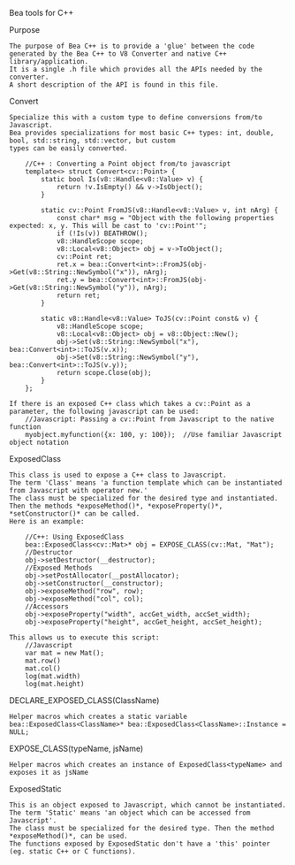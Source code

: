 Bea tools for C++

Purpose

	The purpose of Bea C++ is to provide a 'glue' between the code generated by the Bea C++ to V8 Converter and native C++ library/application.
	It is a single .h file which provides all the APIs needed by the converter.
	A short description of the API is found in this file.


Convert<T>

	Specialize this with a custom type to define conversions from/to Javascript.
	Bea provides specializations for most basic C++ types: int, double, bool, std::string, std::vector, but custom 
	types can be easily converted.
	
		//C++ : Converting a Point object from/to javascript
		template<> struct Convert<cv::Point> {
			static bool Is(v8::Handle<v8::Value> v) {
				return !v.IsEmpty() && v->IsObject();
			}
			
			static cv::Point FromJS(v8::Handle<v8::Value> v, int nArg) {
				const char* msg = "Object with the following properties expected: x, y. This will be cast to 'cv::Point'";
				if (!Is(v)) BEATHROW();
				v8::HandleScope scope;
				v8::Local<v8::Object> obj = v->ToObject();
				cv::Point ret;
				ret.x = bea::Convert<int>::FromJS(obj->Get(v8::String::NewSymbol("x")), nArg);
				ret.y = bea::Convert<int>::FromJS(obj->Get(v8::String::NewSymbol("y")), nArg);
				return ret;
			}
			
			static v8::Handle<v8::Value> ToJS(cv::Point const& v) {
				v8::HandleScope scope;
				v8::Local<v8::Object> obj = v8::Object::New();
				obj->Set(v8::String::NewSymbol("x"), bea::Convert<int>::ToJS(v.x));
				obj->Set(v8::String::NewSymbol("y"), bea::Convert<int>::ToJS(v.y));
				return scope.Close(obj);
			}
		};
		
	If there is an exposed C++ class which takes a cv::Point as a parameter, the following javascript can be used:
		//Javascript: Passing a cv::Point from Javascript to the native function
		myobject.myfunction({x: 100, y: 100});	//Use familiar Javascript object notation
		
	
ExposedClass<T>

	This class is used to expose a C++ class to Javascript. 
	The term 'Class' means 'a function template which can be instantiated from Javascript with operator new.'
	The class must be specialized for the desired type and instantiated. Then the methods *exposeMethod()*, *exposeProperty()*, *setConstructor()* can be called.
	Here is an example:
	
		//C++: Using ExposedClass
		bea::ExposedClass<cv::Mat>* obj = EXPOSE_CLASS(cv::Mat, "Mat");
		//Destructor
		obj->setDestructor(__destructor);
		//Exposed Methods
		obj->setPostAllocator(__postAllocator);
		obj->setConstructor(__constructor);
		obj->exposeMethod("row", row);
		obj->exposeMethod("col", col);
		//Accessors
		obj->exposeProperty("width", accGet_width, accSet_width);
		obj->exposeProperty("height", accGet_height, accSet_height);
		
	This allows us to execute this script:
		//Javascript
		var mat = new Mat();
		mat.row()
		mat.col()
		log(mat.width)
		log(mat.height)
		
DECLARE_EXPOSED_CLASS(ClassName)	

	Helper macros which creates a static variable bea::ExposedClass<ClassName>* bea::ExposedClass<ClassName>::Instance = NULL;
	
EXPOSE_CLASS(typeName, jsName)

	Helper macros which creates an instance of ExposedClass<typeName> and exposes it as jsName
	
ExposedStatic<T>

	This is an object exposed to Javascript, which cannot be instantiated. 
	The term 'Static' means 'an object which can be accessed from Javascript'.
	The class must be specialized for the desired type. Then the method *exposeMethod()*, can be used.
	The functions exposed by ExposedStatic don't have a 'this' pointer (eg. static C++ or C functions).

	

	
	